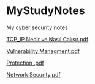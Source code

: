 # MyStudyNotes
My cyber security notes

[TCP_IP Nedir ve Nasıl Çalışır.pdf](https://github.com/user-attachments/files/19486156/TCP_IP.Nedir.ve.Nasil.Calisir-1.pdf)

[Vulnerability Managment.pdf](https://github.com/user-attachments/files/19486173/Vulnerability.Managment-1.pdf)

[Protection .pdf](https://github.com/user-attachments/files/19486176/Protection.pdf)

[Network Security.pdf](https://github.com/user-attachments/files/19486185/Network.Security.pdf)
